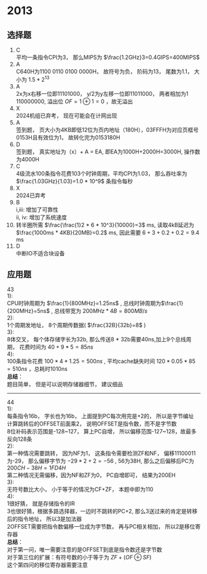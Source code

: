 # 2013
## 选择题
1.  C  
平均一条指令CPI为3， 那么MIPS为 $\frac{1.2GHz}3=0.4GIPS=400MIPS$  
1.  A  
C640H为1100 0110 0100 0000H， 故符号为负， 阶码为13， 尾数为1.1， 大小为 $1.5*2^{13}$  
14. A  
2x为x右移一位即11101000， y/2为y左移一位即11011000， 两者相加为1 &nbsp; 110000000, 溢出位 $OF=1\oplus{1} = 0$ ，故无溢出  
15. X  
2024机组已弃考， 现在可能会在计网出现  
16. A  
签到题， 页大小为4KB即低12位为页内地址（180H），03FFFH为对应页框号0153H且有效位为1， 故转化完为0153180H  
17. D  
签到题， 真实地址为（x）+ A = EA, 即EA为1000H+2000H=3000H, 操作数为4000H  
18. C  
4级流水100条指令花费103个时钟周期，平均CPI为1.03， 那么吞吐率为 $\frac{1.03GHz}{1.03}=1.0 * 10^9$ 条指令每秒  
19. X  
2024已弃考  
20. B  
i,iii: 增加了可靠性  
ii, iv: 增加了系统速度  
21. 转半圈所需 $\frac{\frac{1}2 * 6 * 10^3}{10000}=3$ ms, 读取4kB延迟为 $\frac{1000ms * 4KB}{20MB}=0.2$ ms,  因此需要 $6+3+0.2+0.2=9.4$ ms
22. D  
中断IO不适合块设备  
## 应用题  
43  
1):  
CPU时钟周期为 $\frac{1}{800MHz}=1.25ns$ , 总线时钟周期为$\frac{1}{200MHz}=5ns$ , 总线带宽为 $200MHz * 4B = 800MB/s$  
2):  
1个周期发地址， 8个周期传数据( $\frac{32B}{32b}=8$ )  
3):  
8体交叉， 每个体存储字长为32b, 那么传送8 * 32b需要40ns,加上9个总线周期， 花费时间为 $40 + 9 * 5 = 85ns$  
4):  
100条指令花费 $100 * 4 * 1.25 = 500ns$ , 平均cache缺失时间 $120 * 0.05 * 85 = 510ns$ ，总耗时1010ns  
**总结**：  
题目简单， 但是可以说明存储器细节， 建议细品  
***  
44  
1):  
每条指令16b， 字长也为16b， 上面提到PC每次用完是+2的， 所以是字节编址  
计算跳转后的OFFSET前面乘2， 说明OFFSET是指令数，而不是字节数  
8位补码表示范围是-128~127， 算上PC自增， 所以偏移范围-127~128，故最多反向128条  
2):  
第一种情况需要跳转， 因为NF为1， 这条指令需要检测ZF和NF， 偏移11100011为-29， 那么偏移字节为 $-29 * 2 + 2 = -56$ , 56为38H, 那么之后偏移后PC为 $200CH-38H = 1FD4H$  
第二种情况无需偏移，因为NF和ZF为0， PC自增即可， 结果为200EH  
3):  
无符号数比大小， 小于等于的情况为CF+ZF， 本题中即为110  
4):  
1很好猜， 就是存储指令的IR  
3也很好猜，根据多路选择器，一边时不跳转的PC+2, 那么3送过来的肯定是转移后的指令地址， 所以3是加法器  
2OFFSET需要把指令数偏移一位成为字节数， 再与PC相关相加， 所以2是移位寄存器  
**总结**：  
对于第一问，唯一需要注意的是OFFSET到底是指令数还是字节数  
对于第三位的扩展：有符号数的小于等于为 $ZF+(OF \oplus SF)$  
这个第四问的移位寄存器需要注意